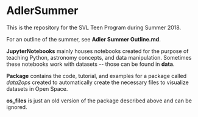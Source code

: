 # AdlerSummer

This is the repository for the SVL Teen Program during Summer 2018. 

For an outline of the summer, see **Adler Summer Outline.md**.

**JupyterNotebooks** mainly houses notebooks created for the purpose of teaching Python, astronomy concepts, and data manipulation. Sometimes these notebooks work with datasets -- those can be found in **data**.

**Package** contains the code, tutorial, and examples for a package called *data2ops* created to automatically create the necessary files to visualize datasets in Open Space.

**os_files** is just an old version of the package described above and can be ignored.
